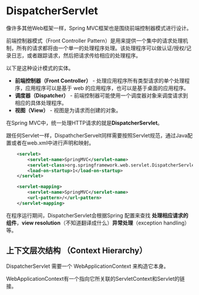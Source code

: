 # DispatcherServlet

 像许多其他Web框架一样，Spring MVC框架也是围绕前端控制器模式进行设计。

前端控制器模式（Front Controller Pattern）是用来提供一个集中的请求处理机制，所有的请求都将由一个单一的处理程序处理。该处理程序可以做认证/授权/记录日志，或者跟踪请求，然后把请求传给相应的处理程序。 

以下是这种设计模式的实体。 

- **前端控制器（Front Controller）** - 处理应用程序所有类型请求的单个处理程序，应用程序可以是基于 web 的应用程序，也可以是基于桌面的应用程序。
- **调度器（Dispatcher）** - 前端控制器可能使用一个调度器对象来调度请求到相应的具体处理程序。
- **视图（View）** - 视图是为请求而创建的对象。

在Spring MVC中，统一处理HTTP请求的就是**DispatcherServlet**。

跟任何Servlet一样，DispathcherServelt同样需要按照Servlet规范，通过Java配置或者在web.xml中进行声明和映射。

```xml
    <servlet>
        <servlet-name>SpringMVC</servlet-name>
        <servlet-class>org.springframework.web.servlet.DispatcherServlet</servlet-class>
        <load-on-startup>1</load-on-startup>
    </servlet>

    <servlet-mapping>
        <servlet-name>SpringMVC</servlet-name>
        <url-pattern>/</url-pattern>
    </servlet-mapping>
```

在程序运行期间，DispatcherServlet会根据Spring 配置来查找 **处理相应请求的组件**，**view resolution**（不知道翻译成什么）**异常处理**（exception handling）等。

## 上下文层次结构 （Context Hierarchy）

DispatcherServlet 需要一个 WebApplicationContext 来构造它本身。

WebApplicationContext有一个指向它所关联的ServletContext和Servlet的链接。

